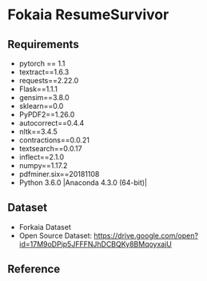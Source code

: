 # Fokaia ResumeSurvivor

## Requirements

* pytorch == 1.1
* textract==1.6.3
* requests==2.22.0
* Flask==1.1.1
* gensim==3.8.0
* sklearn==0.0
* PyPDF2==1.26.0
* autocorrect==0.4.4
* nltk==3.4.5
* contractions==0.0.21
* textsearch==0.0.17
* inflect==2.1.0
* numpy==1.17.2
* pdfminer.six==20181108
* Python 3.6.0 |Anaconda 4.3.0 (64-bit)|

## Dataset
* Forkaia Dataset
* Open Source Dataset: https://drive.google.com/open?id=17M9oDPip5JFFFNJhDCBQKy8BMqoyxajU

## Reference
